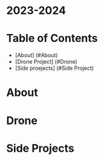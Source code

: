 # 2023-2024
# Table of Contents
  - [About] (#About)
  - [Drone Project] (#Drone)
  - [Side proejects] (#Side Project)

# About

# Drone 

# Side Projects
